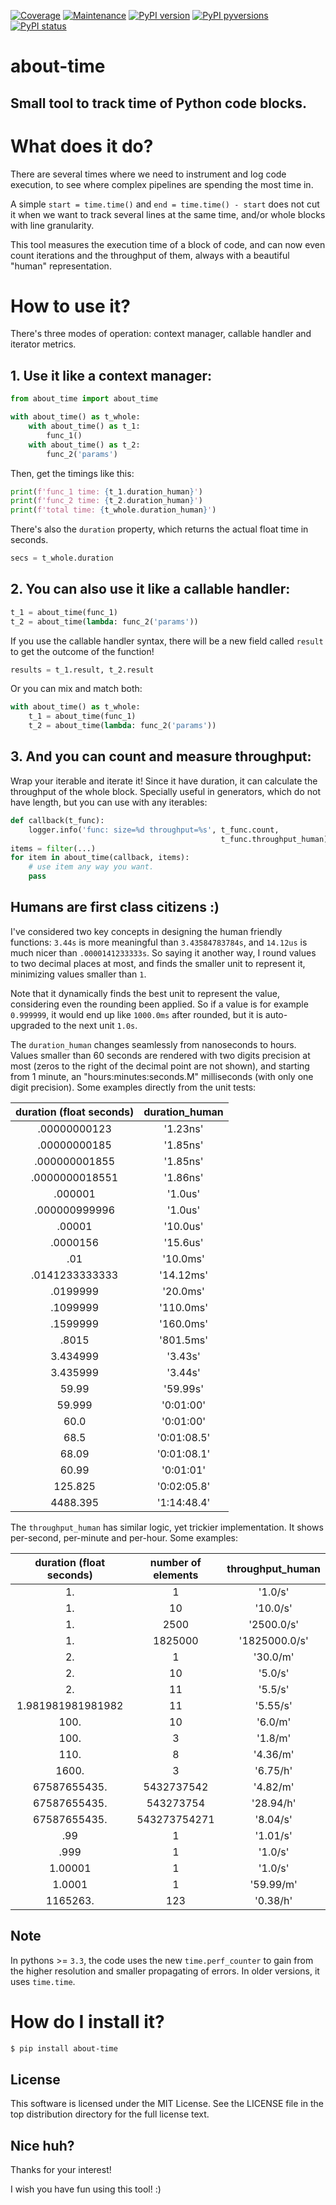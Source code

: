[![Coverage](https://img.shields.io/badge/coverage-100%25-green.svg)]()
[![Maintenance](https://img.shields.io/badge/Maintained%3F-yes-green.svg)](https://GitHub.com/rsalmei/about-time/graphs/commit-activity)
[![PyPI version](https://img.shields.io/pypi/v/about-time.svg)](https://pypi.python.org/pypi/about-time/)
[![PyPI pyversions](https://img.shields.io/pypi/pyversions/about-time.svg)](https://pypi.python.org/pypi/about-time/)
[![PyPI status](https://img.shields.io/pypi/status/about-time.svg)](https://pypi.python.org/pypi/about-time/)


# about-time
## Small tool to track time of Python code blocks.


# What does it do?

There are several times where we need to instrument and log code execution, to see where complex pipelines are spending the most time in.

A simple `start = time.time()` and `end = time.time() - start` does not cut it when we want to track several lines at the same time, and/or whole blocks with line granularity.

This tool measures the execution time of a block of code, and can now even count iterations
and the throughput of them, always with a beautiful "human" representation.


# How to use it?

There's three modes of operation: context manager, callable handler and
iterator metrics.


## 1. Use it like a context manager:

```python
from about_time import about_time

with about_time() as t_whole:
    with about_time() as t_1:
        func_1()
    with about_time() as t_2:
        func_2('params')
```

Then, get the timings like this:

```python
print(f'func_1 time: {t_1.duration_human}')
print(f'func_2 time: {t_2.duration_human}')
print(f'total time: {t_whole.duration_human}')
```

There's also the `duration` property, which returns the actual float time in seconds.

```python
secs = t_whole.duration
```


## 2. You can also use it like a callable handler:

```python
t_1 = about_time(func_1)
t_2 = about_time(lambda: func_2('params'))
```

If you use the callable handler syntax, there will be a new field called `result` to get the outcome of the function!

```python
results = t_1.result, t_2.result
```

Or you can mix and match both:

```python
with about_time() as t_whole:
    t_1 = about_time(func_1)
    t_2 = about_time(lambda: func_2('params'))
```


## 3. And you can count and measure throughput:

Wrap your iterable and iterate it! Since it have duration, it can calculate the throughput of the whole block. Specially useful in generators, which do not have length, but you can use with any iterables:

```python
def callback(t_func):
    logger.info('func: size=%d throughput=%s', t_func.count,
                                               t_func.throughput_human)
items = filter(...)
for item in about_time(callback, items):
    # use item any way you want.
    pass
```


## Humans are first class citizens :)

I've considered two key concepts in designing the human friendly functions: `3.44s` is more meaningful than `3.43584783784s`, and `14.12us` is much nicer than `.0000141233333s`. So saying it another way, I round values to two decimal places at most, and finds the smaller unit to represent it, minimizing values smaller than `1`.

Note that it dynamically finds the best unit to represent the value, considering even the rounding been applied. So if a value is for example `0.999999`, it would end up like `1000.0ms` after rounded, but it is auto-upgraded to the next unit `1.0s`.

The `duration_human` changes seamlessly from nanoseconds to hours. Values smaller than 60 seconds are rendered with two digits precision at most (zeros to the right of the decimal point are not shown), and starting from 1 minute, an "hours:minutes:seconds.M" milliseconds (with only one digit precision). Some examples directly from the unit tests:

duration (float seconds) | duration_human
:---: | :---:
.00000000123 | '1.23ns'
.00000000185 | '1.85ns'
.000000001855 | '1.85ns'
.0000000018551 | '1.86ns'
.000001 | '1.0us'
.000000999996 | '1.0us'
.00001 | '10.0us'
.0000156 | '15.6us'
.01 | '10.0ms'
.0141233333333 | '14.12ms'
.0199999 | '20.0ms'
.1099999 | '110.0ms'
.1599999 | '160.0ms'
.8015 | '801.5ms'
3.434999 | '3.43s'
3.435999 | '3.44s'
59.99 | '59.99s'
59.999 | '0:01:00'
60.0 | '0:01:00'
68.5 | '0:01:08.5'
68.09 | '0:01:08.1'
60.99 | '0:01:01'
125.825 | '0:02:05.8'
4488.395 | '1:14:48.4'

The `throughput_human` has similar logic, yet trickier implementation. It shows per-second, per-minute and per-hour. Some examples:

duration (float seconds) | number of elements | throughput_human
:---: | :---: | :---:
1. | 1 | '1.0/s'
1. | 10 | '10.0/s'
1. | 2500 | '2500.0/s'
1. | 1825000 | '1825000.0/s'
2. | 1 | '30.0/m'
2. | 10 | '5.0/s'
2. | 11 | '5.5/s'
1.981981981981982 | 11 | '5.55/s'
100. | 10 | '6.0/m'
100. | 3 | '1.8/m'
110. | 8 | '4.36/m'
1600. | 3 | '6.75/h'
67587655435. | 5432737542 | '4.82/m'
67587655435. | 543273754 | '28.94/h'
67587655435. | 543273754271 | '8.04/s'
.99 | 1 | '1.01/s'
.999 | 1 | '1.0/s'
1.00001 | 1 | '1.0/s'
1.0001 | 1 | '59.99/m'
1165263. | 123 | '0.38/h'


## Note

In pythons >= `3.3`, the code uses the new `time.perf_counter` to gain from the higher resolution and smaller propagating of errors. In older versions, it uses `time.time`.


# How do I install it?

```bash
$ pip install about-time
```


## License
This software is licensed under the MIT License. See the LICENSE file in the top distribution directory for the full license text.


## Nice huh?

Thanks for your interest!

I wish you have fun using this tool! :)
